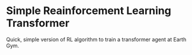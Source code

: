# Simple Reainforcement Learning Transformer
Quick, simple version of RL algorithm to train a transformer agent at Earth Gym.